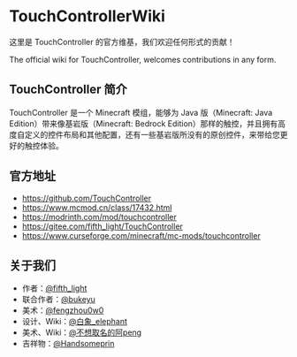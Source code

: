 # TouchControllerWiki

这里是 TouchController 的官方维基，我们欢迎任何形式的贡献！

The official wiki for TouchController, welcomes contributions in any form.

## TouchController 简介

TouchController 是一个 Minecraft 模组，能够为 Java 版（Minecraft: Java Edition）带来像基岩版（Minecraft: Bedrock Edition）那样的触控，并且拥有高度自定义的控件布局和其他配置，还有一些基岩版所没有的原创控件，来带给您更好的触控体验。

## 官方地址

- <https://github.com/TouchController>
- <https://www.mcmod.cn/class/17432.html>
- <https://modrinth.com/mod/touchcontroller>
- <https://gitee.com/fifth_light/TouchController>
- <https://www.curseforge.com/minecraft/mc-mods/touchcontroller>

## 关于我们

- 作者：[@fifth_light](https://www.mcmod.cn/author/33901.html)
- 联合作者：[@bukeyu](https://www.mcmod.cn/author/33945.html)
- 美术：[@fengzhou0w0](https://www.mcmod.cn/author/34100.html)
- 设计、Wiki：[@白象_elephant](https://www.mcmod.cn/author/33761.html)
- 美术、Wiki：[@不想取名的阿peng](https://www.mcmod.cn/author/34694.html)
- 吉祥物：[@Handsomeprin](https://www.mcmod.cn/author/34167.html)
